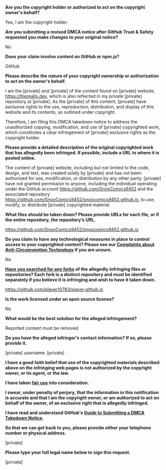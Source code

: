 **Are you the copyright holder or authorized to act on the copyright owner's behalf?**

Yes, I am the copyright holder.

**Are you submitting a revised DMCA notice after GitHub Trust & Safety requested you make changes to your original notice?**

No

**Does your claim involve content on GitHub or npm.js?**

GitHub

**Please describe the nature of your copyright ownership or authorization to act on the owner's behalf.**

I am the [private] and [private] of the content found on [private] website, https://thereallo.dev, which is also reflected in my private [private] repository at [private]. As the [private] of this content, [private] have exclusive rights to the use, reproduction, distribution, and display of this website and its contents, as outlined under copyright.

Therefore, I am filing this DMCA takedown notice to address the unauthorized copying, modification, and use of [private] copyrighted work, which constitutes a clear infringement of [private] exclusive rights as the copyright holder.

**Please provide a detailed description of the original copyrighted work that has allegedly been infringed. If possible, include a URL to where it is posted online.**

The content of [private] website, including but not limited to the code, design, and text, was created solely by [private] and has not been authorized for use, modification, or distribution by any other party. [private] have not granted permission to anyone, including the individual operating under the GitHub account https://github.com/SnooComics9452 and the associated repository https://github.com/SnooComics9452/snoocomics9452.github.io, to use, modify, or distribute [private] copyrighted material.

**What files should be taken down? Please provide URLs for each file, or if the entire repository, the repository’s URL.**

https://github.com/SnooComics9452/snoocomics9452.github.io

**Do you claim to have any technological measures in place to control access to your copyrighted content? Please see our <a href="https://docs.github.com/articles/guide-to-submitting-a-dmca-takedown-notice#complaints-about-anti-circumvention-technology">Complaints about Anti-Circumvention Technology</a> if you are unsure.**

No

**<a href="https://docs.github.com/articles/dmca-takedown-policy#b-what-about-forks-or-whats-a-fork">Have you searched for any forks</a> of the allegedly infringing files or repositories? Each fork is a distinct repository and must be identified separately if you believe it is infringing and wish to have it taken down.**

https://github.com/player10783/player.github.io

**Is the work licensed under an open source license?**

No

**What would be the best solution for the alleged infringement?**

Reported content must be removed

**Do you have the alleged infringer’s contact information? If so, please provide it.**

[private] username: [private]

**I have a good faith belief that use of the copyrighted materials described above on the infringing web pages is not authorized by the copyright owner, or its agent, or the law.**

**I have taken <a href="https://www.lumendatabase.org/topics/22">fair use</a> into consideration.**

**I swear, under penalty of perjury, that the information in this notification is accurate and that I am the copyright owner, or am authorized to act on behalf of the owner, of an exclusive right that is allegedly infringed.**

**I have read and understand GitHub's <a href="https://docs.github.com/articles/guide-to-submitting-a-dmca-takedown-notice/">Guide to Submitting a DMCA Takedown Notice</a>.**

**So that we can get back to you, please provide either your telephone number or physical address.**

[private]

**Please type your full legal name below to sign this request.**

[private]
